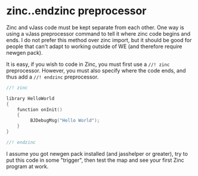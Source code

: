 # zinc..endzinc preprocessor

Zinc and vJass code must be kept separate from each other. One way is using a vJass preprocessor command to tell it
where zinc code begins and ends. I do not prefer this method over zinc import, but it should be good for people that
can&apos;t adapt to working outside of WE (and therefore require newgen pack).

It is easy, if you wish to code in Zinc, you must first use a `//! zinc` preprocessor. However, you must also specify
where the code ends, and thus add a `//! endzinc` preprocessor.

```C++
//! zinc

library HelloWorld
{
    function onInit()
    {
         BJDebugMsg("Hello World");
    }
}

//! endzinc
```

I assume you got newgen pack installed (and jasshelper [](Changelog.md#0.9.Z.0) or greater), try to put this code in
some &quot;trigger&quot;, then test the map and see your first Zinc program at work.